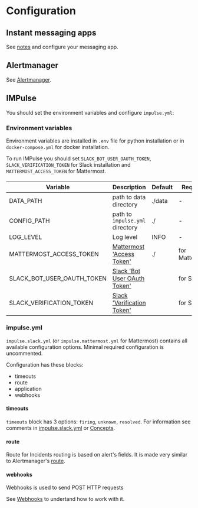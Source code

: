 # Configuration

## Instant messaging apps

See [notes](apps.md#notes) and configure your messaging app.

## Alertmanager

See [Alertmanager](alertmanager.md).

## IMPulse

You should set the environment variables and configure `impulse.yml`:

### Environment variables

Environment variables are installed in `.env` file for python installation or in `docker-compose.yml` for docker installation. 

To run IMPulse you should set `SLACK_BOT_USER_OAUTH_TOKEN`, `SLACK_VERIFICATION_TOKEN` for Slack installation and `MATTERMOST_ACCESS_TOKEN` for Mattermost.

#### 

| Variable | Description | Default | Required |
|-|-|-|-|
| DATA_PATH | path to data directory | ./data | - |
| CONFIG_PATH | path to `impulse.yml` directory | ./ | - |
| LOG_LEVEL | Log level | INFO | - |
| MATTERMOST_ACCESS_TOKEN | [Mattermost 'Access Token'](apps.md#mattermost) | ./ | for Mattermost |
| SLACK_BOT_USER_OAUTH_TOKEN | [Slack 'Bot User OAuth Token'](apps.md#slack) | | for Slack |
| SLACK_VERIFICATION_TOKEN | [Slack 'Verification Token'](apps.md#slack) | | for Slack |

### impulse.yml

`impulse.slack.yml` (or `impulse.mattermost.yml` for Mattermost) contains all available configuration options. Minimal required configuration is uncommented. 

Configuration has these blocks:

- timeouts
- route
- application
- webhooks

#### timeouts

`timeouts` block has 3 options: `firing`, `unknown`, `resolved`. For information see comments in [impulse.slack.yml](https://github.com/DiTsi/impulse/blob/main/impulse.slack.yml) or [Concepts](concepts.md).

#### route

Route for Incidents routing is based on alert's fields. It is made very similar to Alertmanager's [route](https://prometheus.io/docs/alerting/latest/configuration/#route).

#### webhooks

Webhooks is used to send POST HTTP requests

See [Webhooks](webhooks.md) to 
undertand how to work with it.